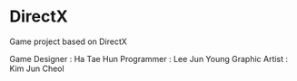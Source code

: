 # DirectX
Game project based on DirectX

Game Designer : Ha Tae Hun
Programmer : Lee Jun Young
Graphic Artist : Kim Jun Cheol
